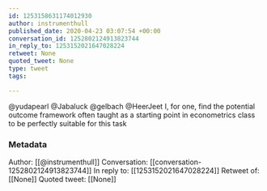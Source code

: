 ```yaml
---
id: 1253158631174012930
author: instrumenthull
published_date: 2020-04-23 03:07:54 +00:00
conversation_id: 1252802124913823744
in_reply_to: 1253152021647028224
retweet: None
quoted_tweet: None
type: tweet
tags:

---
```


@yudapearl @Jabaluck @gelbach @HeerJeet I, for one, find the potential outcome framework often taught as a starting point in econometrics class to be perfectly suitable for this task

### Metadata

Author: [[@instrumenthull]]
Conversation: [[conversation-1252802124913823744]]
In reply to: [[1253152021647028224]]
Retweet of: [[None]]
Quoted tweet: [[None]]
